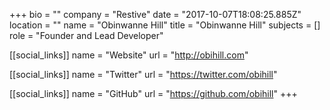 +++
bio = ""
company = "Restive"
date = "2017-10-07T18:08:25.885Z"
location = ""
name = "Obinwanne Hill"
title = "Obinwanne Hill"
subjects = []
role = "Founder and Lead Developer"

[[social_links]]
  name = "Website"
  url = "http://obihill.com"

[[social_links]]
  name = "Twitter"
  url = "https://twitter.com/obihill"

[[social_links]]
  name = "GitHub"
  url = "https://github.com/obihill"
+++

